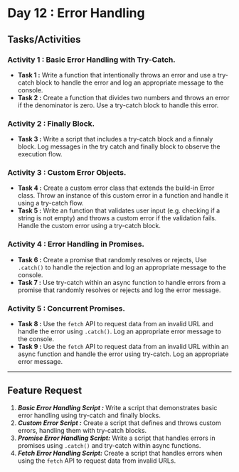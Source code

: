 # Day 12 : Error Handling

## Tasks/Activities

### Activity 1 : Basic Error Handling with Try-Catch.
- **Task 1 :** Write a function that intentionally throws an error and use a try-catch block to handle the error and log an appropriate message to the console.
- **Task 2 :** Create a function that divides two numbers and throws an error if the denominator is zero. Use a try-catch block to handle this error.

### Activity 2 : Finally Block.
- **Task 3 :** Write a script that includes a try-catch block and a finnaly block. Log messages in the try catch and finally block to observe the execution flow.


### Activity 3 : Custom Error Objects.
- **Task 4 :** Create a custom error class that extends the build-in Error class. Throw an instance of this custom error in a function and handle it using a try-catch flow.
- **Task 5 :** Write an  function that validates user input (e.g. checking if a string is not empty) and throws a custom error if the validation fails. Handle the custom error using a try-catch block.


### Activity 4 : Error Handling in Promises.
- **Task 6 :** Create a promise that randomly resolves or rejects, Use ```.catch()``` to handle the rejection and log an appropriate message to the console. 
- **Task 7 :** Use try-catch within an async function to handle errors from a promise that randomly resolves or rejects and log the error message.

### Activity 5 : Concurrent Promises.
- **Task 8 :** Use the ```fetch``` API to request data from an invalid URL and handle the error using ```.catch()```. Log an appropriate error message to the console.
- **Task 9 :** Use the ```fetch``` API to request data from an invalid URL within an async function and handle the error using try-catch. Log an appropriate error message.

***
## Feature Request

1. ***Basic Error Handling Script :*** Write a script that demonstrates basic error handling using try-catch and finally blocks.
2. ***Custom Error Script :*** Create a script that defines and throws custom errors, handling them with try-catch blocks.
3. ***Promise Error Handling Script:*** Write a script that handles errors in promises using ```.catch()``` and try-catch within async functions.
4. ***Fetch Error Handling Script:***  Create a script that handles errors when using the ```fetch``` API to request data from invalid URLs.
